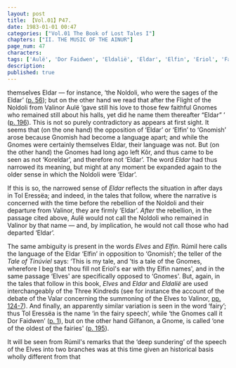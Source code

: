 ```yaml
---
layout: post
title: 【Vol.01】P47.
date: 1983-01-01 00:47
categories: ["Vol.01 The Book of Lost Tales I"]
chapters: ["II. THE MUSIC OF THE AINUR"]
page_num: 47
characters: 
tags: ['Aulë', 'Dor Faidwen', 'Eldalië', 'Eldar', 'Elfin', 'Eriol', 'Fairies', 'fairy speech', 'Gnomish', 'Gnome-speech', 'tongue of the Gnomes', 'Gilfanon', 'Gnomes']
description: 
published: true
---
```


<p style="text-indent: 0;">
themselves Eldar — for instance, ‘the Noldoli, who were the sages of the Eldar’ (<a href="{{site.baseurl}}/vol01-p56">p. 56</a>); but on the other hand we read that after the Flight of the Noldoli from Valinor Aulë ‘gave still his love to those few faithful Gnomes who remained still about his halls, yet did he name them thereafter “Eldar” ’ (<a href="{{site.baseurl}}/vol01-p196">p. 196</a>). This is not so purely contradictory as appears at first sight. It seems that (on the one hand) the opposition of ‘Eldar’ or ‘Elfin’ to ‘Gnomish’ arose because Gnomish had become a language apart; and while the Gnomes were certainly themselves Eldar, their language was not. But (on the other hand) the Gnomes had long ago left Kôr, and thus came to be seen as not ‘Koreldar’, and therefore not ‘Eldar’. The word <I>Eldar</I> had thus narrowed its meaning, but might at any moment be expanded again to the older sense in which the Noldoli were ‘Eldar’.
</p>

If this is so, the narrowed sense of <I>Eldar</I> reflects the situation in after days in Tol Eressëa; and indeed, in the tales that follow, where the narrative is concerned with the time before the rebellion of the Noldoli and their departure from Valinor, they are firmly ‘Eldar’. <I>After</I> the rebellion, in the passage cited above, Aulë would not call the Noldoli who remained in Valinor by that name — and, by implication, he would not call those who had departed ‘Eldar’.

The same ambiguity is present in the words <I>Elves</I> and <I>Elfin</I>. Rúmil here calls the language of the Eldar ‘Elfin’ in opposition to ‘Gnomish’; the teller of the <I>Tale of Tinúviel</I> says: ‘This is my tale, and 'tis a tale of the Gnomes, wherefore I beg that thou fill not Eriol's ear with thy Elfin names', and in the same passage ‘Elves' are specifically opposed to ‘Gnomes'. But, again, in the tales that follow in this book, <I>Elves</I> and <I>Eldar</I> and <I>Eldalië</I> are used interchangeably of the Three Kindreds (see for instance the account of the debate of the Valar concerning the summoning of the Elves to Valinor, [pp. 124-7]({{site.baseurl}}/vol01-p124)). And finally, an apparently similar variation is seen in the word ‘fairy’; thus Tol Eressëa is the name ‘in the fairy speech’, while ‘the Gnomes call it Dor Faidwen’ ([p. 1]({{site.baseurl}}/vol01-p1)), but on the other hand Gilfanon, a Gnome, is called ‘one of the oldest of the fairies' ([p. 195]({{site.baseurl}}/vol01-p195)).

It will be seen from Rúmil's remarks that the ‘deep sundering’ of the speech of the Elves into two branches was at this time given an historical basis wholly different from that

